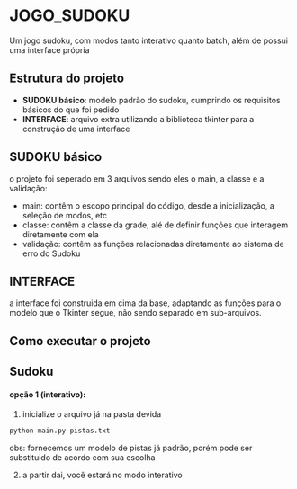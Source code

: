 # JOGO_SUDOKU

Um jogo sudoku, com modos tanto interativo quanto batch, além de possui uma interface própria

## Estrutura do projeto
- **SUDOKU básico**: modelo padrão do sudoku, cumprindo os requisitos básicos do que foi pedido
- **INTERFACE**: arquivo extra utilizando a biblioteca tkinter para a construção de uma interface

## SUDOKU básico

o projeto foi seperado em 3 arquivos sendo eles o main, a classe e a validação:
- main: contêm o escopo principal do código, desde a inicialização, a seleção de modos, etc
- classe: contêm a classe da grade, alé de definir funções que interagem diretamente com ela
- validação: contêm as funções relacionadas diretamente ao sistema de erro do Sudoku

## INTERFACE

a interface foi construida em cima da base, adaptando as funções para o modelo que o Tkinter
segue, não sendo separado em sub-arquivos. 

## Como executar o projeto

## Sudoku

#### opção 1 (interativo):
1. inicialize o arquivo já na pasta devida
```bash
python main.py pistas.txt
```
obs: fornecemos um modelo de pistas já padrão, porém pode ser substituido de acordo com sua escolha 

2. a partir dai, você estará no modo interativo

